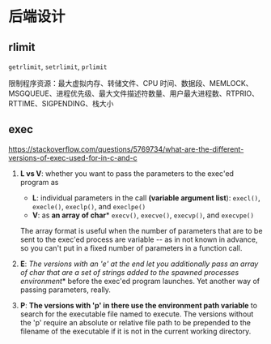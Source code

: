 # 后端设计

## rlimit

`getrlimit`, `setrlimit`, `prlimit`

限制程序资源：最大虚拟内存、转储文件、CPU 时间、数据段、MEMLOCK、MSGQUEUE、进程优先级、最大文件描述符数量、用户最大进程数、RTPRIO、RTTIME、SIGPENDING、栈大小

## exec

https://stackoverflow.com/questions/5769734/what-are-the-different-versions-of-exec-used-for-in-c-and-c

1. **L vs V**: whether you want to pass the parameters to the exec'ed program as

   - **L**: individual parameters in the call **(variable argument list**): `execl()`, `execle()`, `execlp()`, and `execlpe()`
   - **V**: as **an array of char*** `execv()`, `execve()`, `execvp()`, and `execvpe()`

   The array format is useful when the number of parameters that are to be sent to the exec'ed process are variable -- as in not known in advance, so you can't put in a fixed number of parameters in a function call.

2. **E**: **The versions with an 'e' at the end let you additionally pass an array of char* that are a set of strings added to the spawned processes environment** before the exec'ed program launches. Yet another way of passing parameters, really.

3. **P**: **The versions with 'p' in there use the environment path variable** to search for the executable file named to execute. The versions without the 'p' require an absolute or relative file path to be prepended to the filename of the executable if it is not in the current working directory.